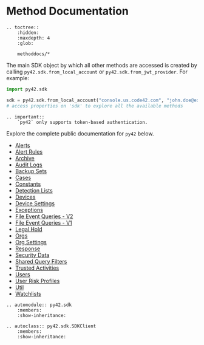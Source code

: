 
# Method Documentation

```{eval-rst}
.. toctree::
    :hidden:
    :maxdepth: 4
    :glob:

    methoddocs/*
```

The main SDK object by which all other methods are accessed is created by
calling `py42.sdk.from_local_account` or `py42.sdk.from_jwt_provider`. For example:

```python
import py42.sdk

sdk = py42.sdk.from_local_account("console.us.code42.com", "john.doe@example.com", "my_pw")
# access properties on 'sdk' to explore all the available methods
```

```{eval-rst}
.. important::
    `py42` only supports token-based authentication.
```

Explore the complete public documentation for `py42` below.

* [Alerts](methoddocs/alerts.md)
* [Alert Rules](methoddocs/alertrules.md)
* [Archive](methoddocs/archive.md)
* [Audit Logs](methoddocs/auditlogs.md)
* [Backup Sets](methoddocs/backupset.md)
* [Cases](methoddocs/cases.md)
* [Constants](methoddocs/constants.md)
* [Detection Lists](methoddocs/detectionlists.md)
* [Devices](methoddocs/devices.md)
* [Device Settings](methoddocs/devicesettings.md)
* [Exceptions](methoddocs/exceptions.md)
* [File Event Queries - V2](methoddocs/fileeventqueriesv2.md)
* [File Event Queries - V1](methoddocs/fileeventqueries.md)
* [Legal Hold](methoddocs/legalhold.md)
* [Orgs](methoddocs/orgs.md)
* [Org Settings](methoddocs/orgsettings.md)
* [Response](methoddocs/response.md)
* [Security Data](methoddocs/securitydata.md)
* [Shared Query Filters](methoddocs/sharedqueryfilters.md)
* [Trusted Activities](methoddocs/trustedactivities.md)
* [Users](methoddocs/users.md)
* [User Risk Profiles](methoddocs/userriskprofile.md)
* [Util](methoddocs/util.md)
* [Watchlists](methoddocs/watchlists.md)

```{eval-rst}
.. automodule:: py42.sdk
    :members:
    :show-inheritance:

.. autoclass:: py42.sdk.SDKClient
    :members:
    :show-inheritance:
```
